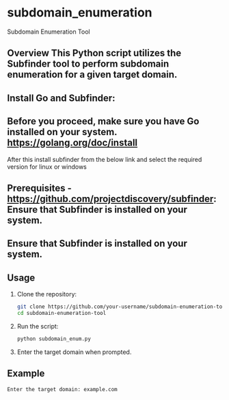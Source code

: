 # subdomain_enumeration
 Subdomain Enumeration Tool 
 ## Overview  This Python script utilizes the Subfinder tool to perform subdomain enumeration for a given target domain.
 
 ## Install Go and Subfinder:
 
## Before you proceed, make sure you have Go installed on your system. https://golang.org/doc/install

After this install subfinder from the below link and select the required version for linux or windows
 
 ## Prerequisites  -https://github.com/projectdiscovery/subfinder: Ensure that Subfinder is installed on your system. 

## Ensure that Subfinder is installed on your system.

## Usage

1. Clone the repository:

    ```bash
    git clone https://github.com/your-username/subdomain-enumeration-tool.git
    cd subdomain-enumeration-tool
    ```

2. Run the script:

    ```bash
    python subdomain_enum.py
    ```

3. Enter the target domain when prompted.

## Example

```bash
Enter the target domain: example.com
